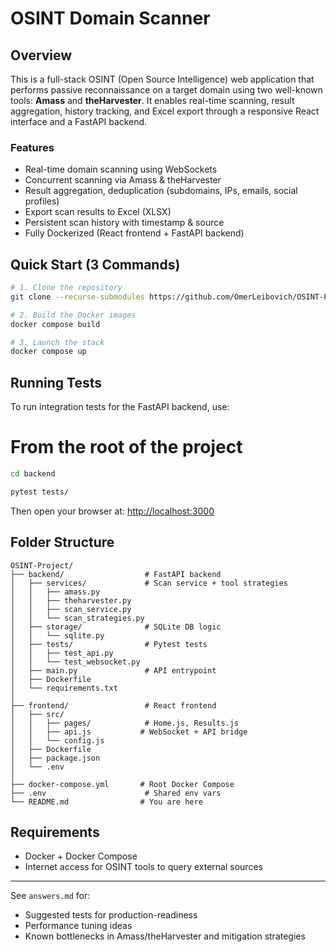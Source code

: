 # OSINT Domain Scanner

## Overview
This is a full-stack OSINT (Open Source Intelligence) web application that performs passive reconnaissance on a target domain using two well-known tools: **Amass** and **theHarvester**. It enables real-time scanning, result aggregation, history tracking, and Excel export through a responsive React interface and a FastAPI backend.

### Features
-  Real-time domain scanning using WebSockets
-  Concurrent scanning via Amass & theHarvester
-  Result aggregation, deduplication (subdomains, IPs, emails, social profiles)
-  Export scan results to Excel (XLSX)
-  Persistent scan history with timestamp & source
-  Fully Dockerized (React frontend + FastAPI backend)

## Quick Start (3 Commands)
```bash
# 1. Clone the repository
git clone --recurse-submodules https://github.com/OmerLeibovich/OSINT-Project.git && cd OSINT-Project

# 2. Build the Docker images
docker compose build

# 3. Launch the stack
docker compose up
```


##  Running Tests

To run integration tests for the FastAPI backend, use:

# From the root of the project
```bash
cd backend

pytest tests/
```
Then open your browser at: [http://localhost:3000](http://localhost:3000)

## Folder Structure
```
OSINT-Project/
├── backend/                  # FastAPI backend
│   ├── services/             # Scan service + tool strategies
│   │   ├── amass.py
│   │   ├── theharvester.py
│   │   ├── scan_service.py
│   │   └── scan_strategies.py
│   ├── storage/              # SQLite DB logic
│   │   └── sqlite.py
│   ├── tests/                # Pytest tests
│   │   ├── test_api.py
│   │   └── test_websocket.py
│   ├── main.py               # API entrypoint
│   ├── Dockerfile
│   └── requirements.txt
│
├── frontend/                 # React frontend
│   ├── src/
│   │   ├── pages/            # Home.js, Results.js
│   │   ├── api.js           # WebSocket + API bridge
│   │   └── config.js
│   ├── Dockerfile
│   ├── package.json
│   └── .env
│
├── docker-compose.yml       # Root Docker Compose
├── .env                      # Shared env vars
└── README.md                # You are here
```

## Requirements
- Docker + Docker Compose
- Internet access for OSINT tools to query external sources

---
 See `answers.md` for:
- Suggested tests for production-readiness
- Performance tuning ideas
- Known bottlenecks in Amass/theHarvester and mitigation strategies

